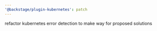```yaml
---
'@backstage/plugin-kubernetes': patch
---
```


refactor kubernetes error detection to make way for proposed solutions

